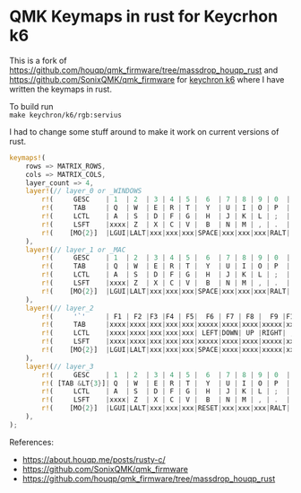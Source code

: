 # QMK Keymaps in rust for Keycrhon k6
This is a fork of https://github.com/houqp/qmk_firmware/tree/massdrop_houqp_rust and https://github.com/SonixQMK/qmk_firmware for [keychron k6](https://www.keychron.com/products/keychron-k6-wireless-mechanical-keyboard?variant=31441092149337)
where I have written the keymaps in rust.

To build run  
`make keychron/k6/rgb:servius`


I had to change some stuff around to make it work on current versions of rust.


```rust
keymaps!(
    rows => MATRIX_ROWS,
    cols => MATRIX_COLS,
    layer_count => 4,
    layer!(// layer_0 or _WINDOWS
        r!(     GESC    | 1  | 2  | 3 | 4 | 5 |  6  | 7 | 8 | 9 | 0  |   -   |  =    |BSPC | xxx | DEL  ),
        r!(     TAB     | Q  | W  | E | R | T |  Y  | U | I | O | P  |  '['  | ']'   |BSLS | xxx | HOME ),
        r!(     LCTL    | A  | S  | D | F | G |  H  | J | K | L | ;  | QUOTE | xxxx  | '⏎' | xxx | PGUP ),
        r!(     LSFT    |xxxx| Z  | X | C | V |  B  | N | M | , | .  |   /   | xxxx  | RSFT| '↑' | PGDN ),
        r!(    [MO{2}]  |LGUI|LALT|xxx|xxx|xxx|SPACE|xxx|xxx|xxx|RALT|[MO{2}]|[MO{3}]| '←' | '↓' | '→' ),
    ),
    layer!(// layer_1 or _MAC
        r!(     GESC    | 1  | 2  | 3 | 4 | 5 |  6  | 7 | 8 | 9 | 0  |   -   |  =    |BSPC | xxx | DEL  ),
        r!(     TAB     | Q  | W  | E | R | T |  Y  | U | I | O | P  |  '['  | ']'   |BSLS | xxx | HOME ),
        r!(     LCTL    | A  | S  | D | F | G |  H  | J | K | L | ;  | QUOTE | xxxx  | '⏎' | xxx | PGUP ),
        r!(     LSFT    |xxxx| Z  | X | C | V |  B  | N | M | , | .  |   /   | xxxx  | RSFT| '↑' | PGDN ),
        r!(    [MO{2}]  |LGUI|LALT|xxx|xxx|xxx|SPACE|xxx|xxx|xxx|RALT|[MO{2}]|[MO{3}]| '←' | '↓' | '→' ),
    ),
    layer!(// layer_2
        r!(     '`'     | F1 | F2 |F3 |F4 | F5|  F6 | F7 | F8 |  F9 |F10 |   F11 |  F12  |BSPC      | [RGB M_B] | [RGB TOG] ),
        r!(     TAB     |xxxx|xxxx|xxx|xxx|xxx|xxxxx|xxxx|xxxx|xxxxx|xxxx|  '['  | ']'   |BSLS      | xxx       | [RGB MOD] ),
        r!(     LCTL    |xxxx|xxxx|xxx|xxx|xxx| LEFT|DOWN| UP |RIGHT| ;  | QUOTE | xxxx  | '⏎'      | xxx       | [RGB M_R] ),
        r!(     LSFT    |xxxx|xxxx|xxx|xxx|xxx|xxxxx|xxxx|xxxx|xxxxx|xxxx|   /   | xxxx  | RSFT     | [RGB VAI] | [RGB M_T] ),
        r!(    [MO{2}]  |LGUI|LALT|xxx|xxx|xxx|SPACE|xxxx|xxxx|xxxxx|xxxx|[MO{1}]|[MO{2}]| [RGB HUD]| [RGB VAD] | [RGB HUI] ),
    ),
    layer!(// layer_3
        r!(     GESC    | 1  | 2  | 3 | 4 | 5 |  6  | 7 | 8 | 9 | 0  |   -   |  =    |BSPC | xxx | DEL  ),
        r!( [TAB &LT{3}]| Q  | W  | E | R | T |  Y  | U | I | O | P  |  '['  | ']'   |BSLS | xxx | HOME ),
        r!(     LCTL    | A  | S  | D | F | G |  H  | J | K | L | ;  | QUOTE | xxxx  | '⏎' | xxx | PGUP ),
        r!(     LSFT    |xxxx| Z  | X | C | V |  B  | N | M | , | .  |   /   | xxxx  | RSFT| '↑' | PGDN ),
        r!(    [MO{2}]  |LGUI|LALT|xxx|xxx|xxx|RESET|xxx|xxx|xxx|RALT|[MO{1}]|[MO{2}]| '←' | '↓' | '→' ),
    ),
);
```

References:
- https://about.houqp.me/posts/rusty-c/
- https://github.com/SonixQMK/qmk_firmware
- https://github.com/houqp/qmk_firmware/tree/massdrop_houqp_rust
